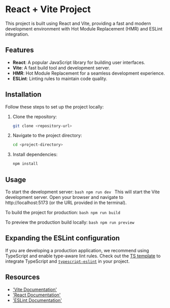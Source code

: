 # React + Vite Project

This project is built using React and Vite, providing a fast and modern development environment with Hot Module Replacement (HMR) and ESLint integration.

## Features

- **React**: A popular JavaScript library for building user interfaces.
- **Vite**: A fast build tool and development server.
- **HMR**: Hot Module Replacement for a seamless development experience.
- **ESLint**: Linting rules to maintain code quality.

## Installation

Follow these steps to set up the project locally:

1. Clone the repository:
   ```bash
   git clone <repository-url>
    ```

2. Navigate to the project directory:
    ```bash
    cd <project-directory>
    ```

3. Install dependencies:
    ```bash
    npm install
    ```

## Usage
To start the development server:
    ```bash
    npm run dev
    ```
This will start the Vite development server. Open your browser and navigate to http://localhost:5173 (or the URL provided in the terminal).

To build the project for production:
    ```bash
    npm run build
    ```

To preview the production build locally:
    ```bash
    npm run preview
    ```

## Expanding the ESLint configuration


If you are developing a production application, we recommend using TypeScript and enable type-aware lint rules. Check out the [TS template](https://github.com/vitejs/vite/tree/main/packages/create-vite/template-react-ts) to integrate TypeScript and [`typescript-eslint`](https://typescript-eslint.io) in your project.

## Resources
- ['Vite Documentation'](https://vitejs.dev/)
- ['React Documentation'](https://react.dev/)
- ['ESLint Documentation'](https://eslint.org/)

